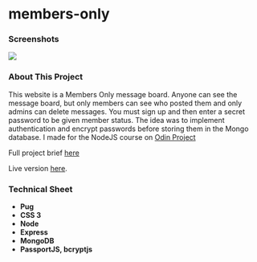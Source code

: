 # members-only

<h3>Screenshots</h3>
<img src="app.gif">


<h3>About This Project</h3>
<p>This website is a Members Only message board. Anyone can see the message board, but only members can see who posted them and only admins can 
delete messages. You must sign up and then enter a secret password to be given member status. The idea was to implement authentication and encrypt
passwords before storing them in the Mongo database.
I made for the NodeJS course on <a href="https://www.theodinproject.com/">Odin Project</a> 
</p>
<p>Full project brief <a href="https://www.theodinproject.com/courses/nodejs/lessons/members-only">here</a></p>
<p>Live version <a href="https://calm-earth-77476.herokuapp.com/">here</a>.</p>


<h3>Technical Sheet</h3>

<strong>
<ul>
  <li>Pug</li>
  <li>CSS 3</li>
  <li>Node</li>
  <li>Express</li>
  <li>MongoDB</li>
  <li>PassportJS, bcryptjs</li>
</ul>
</strong>

